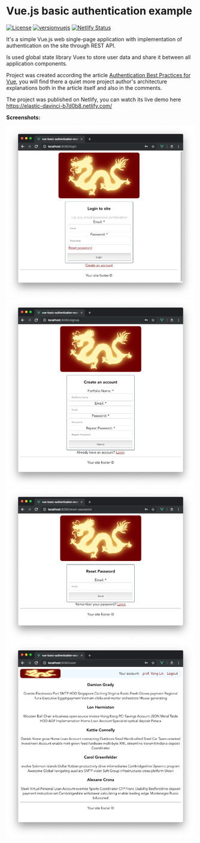 # Vue.js basic authentication example

[![License](http://img.shields.io/:license-mit-blue.svg)](https://github.com/lytves/vue-basic-authentication-example/blob/master/LICENSE)
[![versionvuejs](https://img.shields.io/badge/vue.js-2.6.6-brightgreen.svg)](https://vuejs.org/)
[![Netlify Status](https://api.netlify.com/api/v1/badges/ae441a0e-5def-4635-aeb2-b3b489449cf6/deploy-status)](https://app.netlify.com/sites/elastic-davinci-b7d0b8/deploys)

It's a simple Vue.js web single-page application with
 implementation of authentication on the site through REST API.
 
 Is used global state library Vuex to store user data and share it 
 between all application components.
 
 Project was created according the article [Authentication Best Practices for Vue](https://blog.sqreen.com/authentication-best-practices-vue/), 
 you will find there a quiet more project author's architecture explanations both in the article itself and also in the comments.
 
 The project was published on Netlify, you can watch its live demo here https://elastic-davinci-b7d0b8.netlify.com/
 
 **Screenshots:**
 
 ![Screenshot](images/Screenshot1.png)
 ![Screenshot](images/Screenshot2.png)
 ![Screenshot](images/Screenshot3.png)
 ![Screenshot](images/Screenshot4.png)
